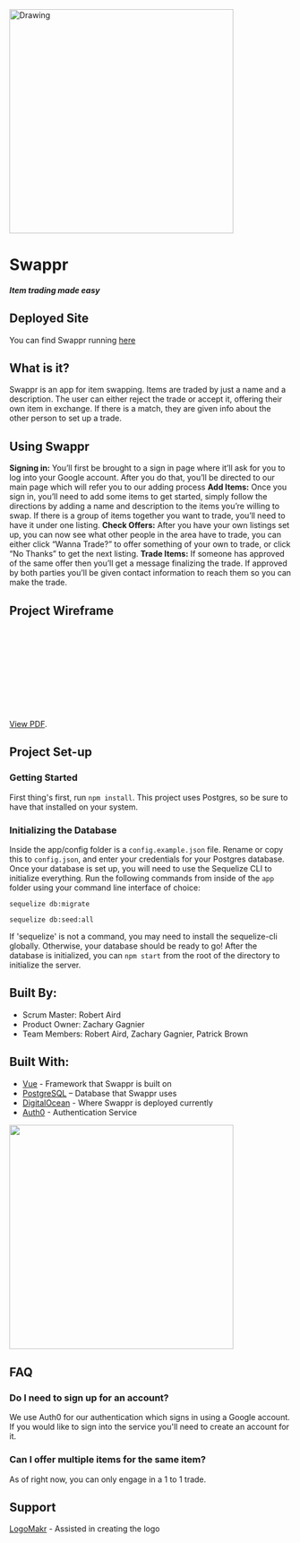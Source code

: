 <img src="https://i.imgur.com/HyT4LZP.png" alt="Drawing" width="400" height="400"/>

# Swappr
##### *Item trading made easy*
## Deployed Site
You can find Swappr running [here](http://104.236.12.220:8080/)
## What is it?
Swappr is an app for item swapping. Items are traded by just a name and a description. The user can either reject the trade or accept it, offering their own item in exchange. If there is a match, they are given info about the other person to set up a trade.
## Using Swappr
__Signing in:__ You’ll first be brought to a sign in page where it’ll ask for you to log into your Google account. After you do that, you’ll be directed to our main page which will refer you to our adding process
__Add Items:__ Once you sign in, you’ll need to add some items to get started, simply follow the directions by adding a name and description to the items you’re willing to swap. If there is a group of items together you want to trade, you’ll need to have it under one listing.
__Check Offers:__ After you have your own listings set up, you can now see what other people in the area have to trade, you can either click “Wanna Trade?” to offer something of your own to trade, or click “No Thanks” to get the next listing.
__Trade Items:__ If someone has approved of the same offer then you’ll get a message finalizing the trade. If approved by both parties you’ll be given contact information to reach them so you can make the trade.

## Project Wireframe
<object data="https://raw.githubusercontent.com/honeybadgerhackers/Swappr/master/docs/swappr-wireframe.pdf" type="application/pdf" width="700px" height="700px">
    <embed src="https://raw.githubusercontent.com/honeybadgerhackers/Swappr/master/docs/swappr-wireframe.pdf">
        <p><a href="https://docs.google.com/viewer?url=https://raw.githubusercontent.com/honeybadgerhackers/Swappr/master/docs/swappr-wireframe.pdf">View PDF</a>.</p>
    </embed>
</object>


## Project Set-up
### Getting Started
First thing's first, run `npm install`.
This project uses Postgres, so be sure to have that installed on your system.
### Initializing the Database
Inside the app/config folder is a `config.example.json` file. Rename or copy this to `config.json`, and enter your credentials for your Postgres database.
Once your database is set up, you will need to use the Sequelize CLI to initialize everything.
Run the following commands from inside of the `app` folder using your command line interface of choice:
```
sequelize db:migrate
```
```
sequelize db:seed:all
```
If 'sequelize' is not a command, you may need to install the sequelize-cli globally. Otherwise, your database should be ready to go!
After the database is initialized, you can `npm start` from the root of the directory to initialize the server.

## Built By:
* Scrum Master: Robert Aird
* Product Owner: Zachary Gagnier
* Team Members: Robert Aird, Zachary Gagnier, Patrick Brown

## Built With:
 - [Vue](https://vuejs.org/) - Framework that Swappr is built on
 - [PostgreSQL](https://www.postgresql.org) – Database that Swappr uses
 - [DigitalOcean](https://www.digitalocean.com/) - Where Swappr is deployed currently
 - [Auth0](https://auth0.com/) - Authentication Service
 
 <img src="https://files.slack.com/files-tmb/T02P3HQD6-F7ZMPR6AE-296f02edd2/pasted_image_at_2017_11_13_06_56_pm_1024.png" width="400" height="400"/>

## FAQ
### Do I need to sign up for an account?
We use Auth0 for our authentication which signs in using a Google account. If you would like to sign into the service you'll need to create an account for it.
###  Can I offer multiple items for the same item? 
As of right now, you can only engage in a 1 to 1 trade.
## Support
[LogoMakr](https://logomakr.com/) - Assisted in creating the logo